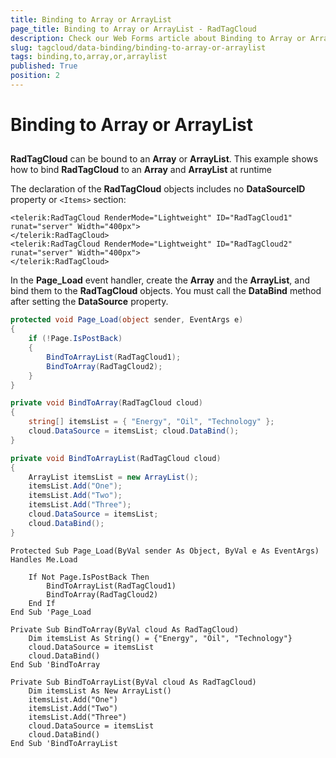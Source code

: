 ```yaml
---
title: Binding to Array or ArrayList
page_title: Binding to Array or ArrayList - RadTagCloud
description: Check our Web Forms article about Binding to Array or ArrayList.
slug: tagcloud/data-binding/binding-to-array-or-arraylist
tags: binding,to,array,or,arraylist
published: True
position: 2
---
```


# Binding to Array or ArrayList



## 

**RadTagCloud** can be bound to an **Array** or **ArrayList**. This example shows how to bind **RadTagCloud** to an **Array** and **ArrayList** at runtime

The declaration of the **RadTagCloud** objects includes no **DataSourceID** property or `<Items>` section:

````ASP.NET
<telerik:RadTagCloud RenderMode="Lightweight" ID="RadTagCloud1" runat="server" Width="400px">
</telerik:RadTagCloud>
<telerik:RadTagCloud RenderMode="Lightweight" ID="RadTagCloud2" runat="server" Width="400px">
</telerik:RadTagCloud>
````

In the **Page_Load** event handler, create the **Array** and the **ArrayList**, and bind them to the **RadTagCloud** objects. You must call the **DataBind** method after setting the **DataSource** property.

````C#
protected void Page_Load(object sender, EventArgs e)
{
	if (!Page.IsPostBack)
	{
		BindToArrayList(RadTagCloud1);
		BindToArray(RadTagCloud2);
	}
}

private void BindToArray(RadTagCloud cloud)
{
	string[] itemsList = { "Energy", "Oil", "Technology" };
	cloud.DataSource = itemsList; cloud.DataBind();
}

private void BindToArrayList(RadTagCloud cloud)
{
	ArrayList itemsList = new ArrayList();
	itemsList.Add("One");
	itemsList.Add("Two");
	itemsList.Add("Three");
	cloud.DataSource = itemsList;
	cloud.DataBind();
}
````
````VB
Protected Sub Page_Load(ByVal sender As Object, ByVal e As EventArgs) Handles Me.Load

	If Not Page.IsPostBack Then
		BindToArrayList(RadTagCloud1)
		BindToArray(RadTagCloud2)
	End If
End Sub 'Page_Load

Private Sub BindToArray(ByVal cloud As RadTagCloud)
	Dim itemsList As String() = {"Energy", "Oil", "Technology"}
	cloud.DataSource = itemsList
	cloud.DataBind()
End Sub 'BindToArray

Private Sub BindToArrayList(ByVal cloud As RadTagCloud)
	Dim itemsList As New ArrayList()
	itemsList.Add("One")
	itemsList.Add("Two")
	itemsList.Add("Three")
	cloud.DataSource = itemsList
	cloud.DataBind()
End Sub 'BindToArrayList
````


